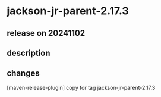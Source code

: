# jackson-jr-parent-2.17.3

## release on 20241102
## description
## changes
[maven-release-plugin] copy for tag jackson-jr-parent-2.17.3

